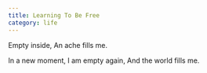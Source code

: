 ```yaml
---
title: Learning To Be Free
category: life
---
```


Empty inside,
An ache fills me.

In a new moment,
I am empty again,
And the world fills me.
